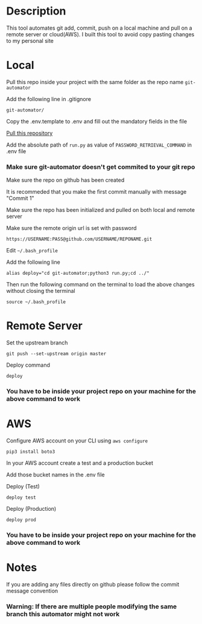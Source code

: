 # Description
This tool automates git add, commit, push on a local machine and pull on a remote server or cloud(AWS). I built this tool to avoid copy pasting changes to my personal site

# Local

Pull this repo inside your project with the same folder as the repo name ```git-automator```

Add the following line in .gitignore
```
git-automator/
```

Copy the .env.template to .env and fill out the mandatory fields in the file

[Pull this repository](https://github.com/mohd-ahsan-mirza/redis-local-encryptor)

Add the absolute path of ``` run.py ``` as value of ``` PASSWORD_RETRIEVAL_COMMAND ``` in .env file
### Make sure git-automator doesn't get commited to your git repo

Make sure the repo on github has been created

It is recommeded that you make the first commit manually with message "Commit 1"

Make sure the repo has been initialized and pulled on both local and remote server

Make sure the remote origin url is set with password
```
https://USERNAME:PASS@github.com/USERNAME/REPONAME.git
```

Edit ```~/.bash_profile```

Add the following line
```
alias deploy="cd git-automator;python3 run.py;cd ../"
```
Then run the following command on the terminal to load the above changes without closing the terminal
```
source ~/.bash_profile
```

# Remote Server
Set the upstream branch
```
git push --set-upstream origin master
```

Deploy command
```
deploy
```
### You have to be inside your project repo on your machine for the above command to work

# AWS
Configure AWS account on your CLI using ```aws configure```
```
pip3 install boto3
```
In your AWS account create a test and a production bucket

Add those bucket names in the .env file

Deploy (Test)
```
deploy test
```
Deploy (Production)
```
deploy prod
```
### You have to be inside your project repo on your machine for the above command to work

# Notes
If you are adding any files directly on github please follow the commit message convention
### Warning: If there are multiple people modifying the same branch this automator might not work
